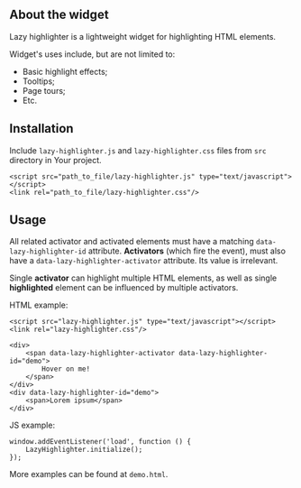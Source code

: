 ## About the widget
Lazy highlighter is a lightweight widget for highlighting HTML elements.

Widget's uses include, but are not limited to:
* Basic highlight effects;
* Tooltips;
* Page tours;
* Etc.

## Installation
Include `lazy-highlighter.js` and `lazy-highlighter.css` files from `src` directory in Your project.

```
<script src="path_to_file/lazy-highlighter.js" type="text/javascript"></script>
<link rel="path_to_file/lazy-highlighter.css"/>
```

## Usage
All related activator and activated elements must have a matching `data-lazy-highlighter-id` attribute.
__Activators__ (which fire the event), must also have a `data-lazy-highlighter-activator` attribute. Its value is irrelevant.

Single __activator__ can highlight multiple HTML elements, as well as single __highlighted__ element can be influenced by multiple activators.

HTML example:
```
<script src="lazy-highlighter.js" type="text/javascript"></script>
<link rel="lazy-highlighter.css"/>

<div>
    <span data-lazy-highlighter-activator data-lazy-highlighter-id="demo">
        Hover on me!
    </span>
</div>
<div data-lazy-highlighter-id="demo">
    <span>Lorem ipsum</span>
</div>
```

JS example:
```
window.addEventListener('load', function () {
    LazyHighlighter.initialize();
});
```

More examples can be found at `demo.html`.